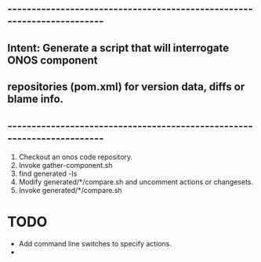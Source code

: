 ## -----------------------------------------------------------------------
## Intent: Generate a script that will interrogate ONOS component
## repositories (pom.xml) for version data, diffs or blame info.
## -----------------------------------------------------------------------

1) Checkout an onos code repository.
2) Invoke gather-component.sh
3) find generated -ls
4) Modify generated/*/compare.sh and uncomment actions or changesets.
5) Invoke generated/*/compare.sh

# TODO
- Add command line switches to specify actions.
- 
